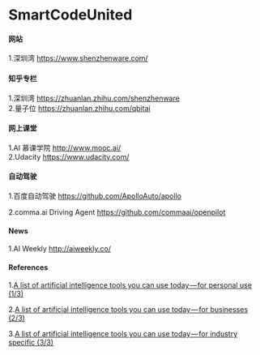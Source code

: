 # SmartCodeUnited

#### 网站

1.深圳湾 https://www.shenzhenware.com/

#### 知乎专栏

1.深圳湾 https://zhuanlan.zhihu.com/shenzhenware  
2.量子位 https://zhuanlan.zhihu.com/qbitai

#### 网上课堂

1.AI 慕课学院 http://www.mooc.ai/  
2.Udacity https://www.udacity.com/

#### 自动驾驶

1.百度自动驾驶 https://github.com/ApolloAuto/apollo

2.comma.ai Driving Agent https://github.com/commaai/openpilot

#### News

1.AI Weekly http://aiweekly.co/

#### References

1.[A list of artificial intelligence tools you can use today — for personal use (1/3)](https://medium.com/imlyra/a-list-of-artificial-intelligence-tools-you-can-use-today-for-personal-use-1-3-7f1b60b6c94f)

2.[A list of artificial intelligence tools you can use today — for businesses (2/3)](https://hackernoon.com/a-list-of-artificial-intelligence-tools-you-can-use-today-for-businesses-2-3-eea3ac374835)

3.[A list of artificial intelligence tools you can use today — for industry specific (3/3)](https://medium.com/imlyra/a-list-of-artificial-intelligence-tools-you-can-use-today-for-industry-specific-3-3-5e16c68da697)







